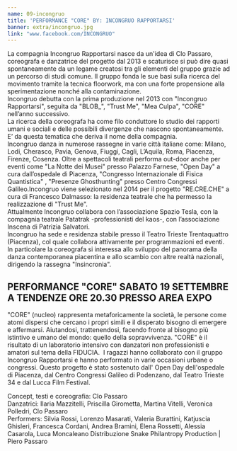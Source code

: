 ```yaml
---
name: 09-incongruo
title: 'PERFORMANCE "CORE" BY: INCONGRUO RAPPORTARSI'
banner: extra/incongruo.jpg
link: "www.facebook.com/INCONGRUO"
---
```


La compagnia Incongruo Rapportarsi nasce da un'idea di Clo Passaro, coreografa e danzatrice del progetto dal 2013 e scaturisce si può dire quasi spontaneamente da un legame creatosi tra gli elementi del gruppo grazie ad un percorso di studi comune. Il gruppo fonda le sue basi sulla ricerca del movimento tramite la tecnica floorwork, ma con una forte propensione alla sperimentazione nonché alla contaminazione.  
Incongruo debutta con la prima produzione nel 2013 con "Incongruo Rapportarsi", seguita da "BLOB_", "Trust Me", "Mea Culpa", "CORE" nell’anno successivo.  
La ricerca della coreografa ha come filo conduttore lo studio dei rapporti umani e sociali e delle possibili divergenze che nascono spontaneamente. E’ da questa tematica che deriva il nome della compagnia.  
Incongruo danza in numerose rassegne in varie città italiane come: Milano, Lodi, Cherasco, Pavia, Genova, Fiuggi, Cagli, L’Aquila, Roma, Piacenza, Firenze, Cosenza. Oltre a spettacoli teatrali performa out-door anche per eventi come "La Notte dei Musei" presso Palazzo Farnese, "Open Day" a cura dall’ospedale di Piacenza, "Congresso Internazionale di Fisica Quantistica" , "Presenze Ghosthunting" presso Centro Congressi Galileo.Incongruo viene selezionato nel 2014 per il progetto "RE.CRE.CHE" a cura di Francesco Dalmasso: la residenza teatrale che ha permesso la realizzazione di "Trust Me".  
Attualmente Incongruo collabora con l’associazione Spazio Tesla, con la compagnia teatrale Patatrak -professionisti del kaos-, con l’associazione Inscena di Patrizia Salvatori.  
Incongruo ha sede e residenza stabile presso il Teatro Trieste Trentaquattro (Piacenza), col quale collabora attivamente per programmazioni ed eventi. In particolare la coreografa si interessa allo sviluppo del panorama della danza contemporanea piacentina e allo scambio con altre realtà nazionali, dirigendo la rassegna "Insincronia".

## PERFORMANCE "CORE" SABATO 19 SETTEMBRE A TENDENZE ORE 20.30 PRESSO AREA EXPO

"CORE" (nucleo) rappresenta metaforicamente la società, le persone come atomi dispersi che cercano i propri simili e il disperato bisogno di emergere e affermarsi. Aiutandosi, trattenendosi, facendo fronte al bisogno più istintivo e umano del mondo: quello della sopravvivenza. "CORE" è il risultato di un laboratorio intensivo con danzatori non professionisti e amatori sul tema della FIDUCIA.  I ragazzi hanno collaborato con il gruppo Incongruo Rapportarsi e hanno performato in varie occasioni urbane o congressi. Questo progetto è stato sostenuto dall' Open Day dell'ospedale di Piacenza, dal Centro Congressi Galileo di Podenzano, dal Teatro Trieste 34 e dal Lucca Film Festival.

Concept, testi e coreografia: Clo Passaro  
Danzatrici: Ilaria Mazzitelli, Priscilla Girometta, Martina Vitelli, Veronica Polledri, Clo Passaro  
Performers: Silvia Rossi, Lorenzo Masarati, Valeria Burattini, Katjuscia Ghisleri, Francesca Cordani, Andrea Bramini, Elena Rossetti, Alessia Casarola, Luca Moncaleano
Distribuzione Snake Philantropy Production | Piero Passaro
